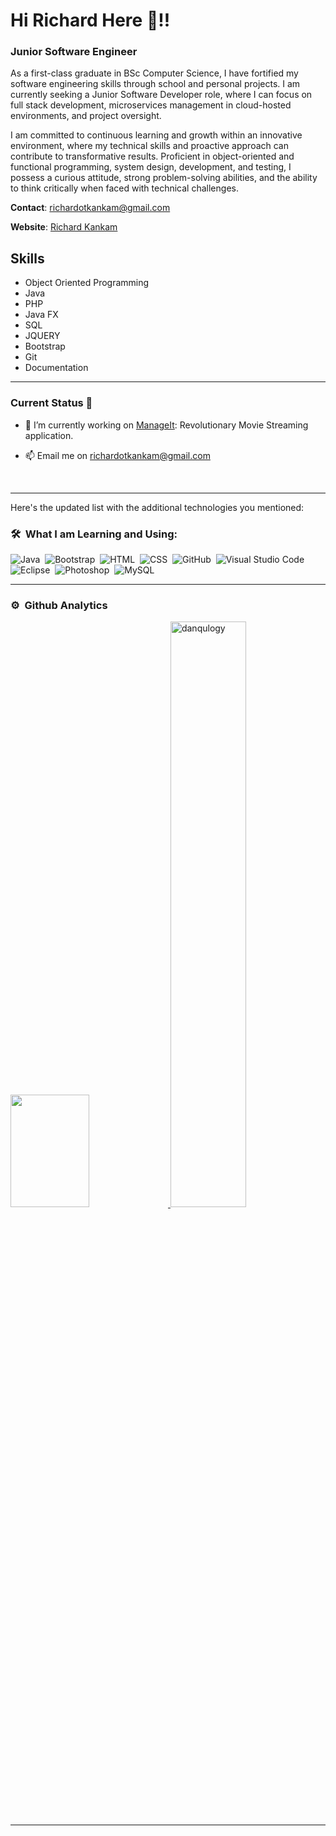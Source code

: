 # Hi Richard Here 👋!!

### Junior Software Engineer

As a first-class graduate in BSc Computer Science, I have fortified my software engineering skills through school and personal projects. I am currently seeking a Junior Software Developer role, where I can focus on full stack development, microservices management in cloud-hosted environments, and project oversight.

I am committed to continuous learning and growth within an innovative environment, where my technical skills and proactive approach can contribute to transformative results. Proficient in object-oriented and functional programming, system design, development, and testing, I possess a curious attitude, strong problem-solving abilities, and the ability to think critically when faced with technical challenges. 


**Contact**: [richardotkankam@gmail.com](mailto:richardotkankam@gmail.com)

**Website**: [Richard Kankam](https://kilobyte1.github.io/portfolio/)



## Skills
- Object Oriented Programming
- Java 
- PHP
- Java FX
- SQL
- JQUERY
- Bootstrap
- Git
- Documentation
---

### Current Status 🎯

- 🔭 I’m currently working on [ManageIt](https://kilobyte1.github.io/portfolio/): Revolutionary Movie Streaming application.

- 📫 Email me on [richardotkankam@gmail.com](mailto:richardotkankam@gmail.com)

<br/>
<hr>



Here's the updated list with the additional technologies you mentioned:

### 🛠 &nbsp;What I am Learning and Using:

![Java](https://img.shields.io/badge/-Java-05122A?style=flat&logo=Java&logoColor=FFA518)&nbsp;
![Bootstrap](https://img.shields.io/badge/-Bootstrap-05122A?style=flat&logo=bootstrap&logoColor=563D7C)&nbsp;
![HTML](https://img.shields.io/badge/-HTML-05122A?style=flat&logo=HTML5)&nbsp;
![CSS](https://img.shields.io/badge/-CSS-05122A?style=flat&logo=CSS3&logoColor=1572B6)&nbsp;
![GitHub](https://img.shields.io/badge/-GitHub-05122A?style=flat&logo=github)&nbsp;
![Visual Studio Code](https://img.shields.io/badge/-Visual%20Studio%20Code-05122A?style=flat&logo=visual-studio-code&logoColor=007ACC)&nbsp;
![Eclipse](https://img.shields.io/badge/-Eclipse-05122A?style=flat&logo=eclipse-ide&logoColor=2C2255)&nbsp;
![Photoshop](https://img.shields.io/badge/-Photoshop-05122A?style=flat&logo=adobe-illustrator)&nbsp;
![MySQL](https://img.shields.io/badge/-MySQL-05122A?style=flat&logo=mysql)&nbsp;
<hr>

### ⚙️ &nbsp;Github Analytics

<p align="left">
  <a href="https://github.com/Kilobyte1">
    <img height="180em" width ="50%" src="https://github-readme-stats-eight-theta.vercel.app/api?username=Kilobyte1&show_icons=true&theme=algolia&include_all_commits=true&count_private=true&hide=contribs,issues"/>
    <img width="49%" src="https://github-readme-streak-stats.herokuapp.com/?user=Kilobyte1&theme=default&hide_border=true" alt="danqulogy" />
  </a>
</p>

<hr>

